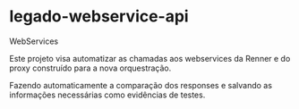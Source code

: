 # legado-webservice-api
WebServices

Este projeto visa automatizar as chamadas aos webservices da Renner e do proxy construído para a nova orquestração. 

Fazendo automaticamente a comparação dos responses e salvando as informações necessárias como evidências de testes. 

